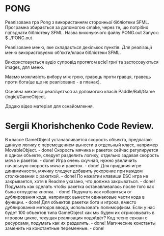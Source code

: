 # PONG
Реалізована гра Pong з використанням сторонньої бібліотеки SFML.
Програмна збирається за допомогою cmake, через те, що потрібно під'єднати бібліотеку SFML.
Назва виконуючого файлу PONG.out
Запуск: $ ./PONG.out  

Реалізоване меню, яке складається декількох пунктів.
Для реалізації меню використовуємо об'єкти/класи бібліотеки SFML. 

Використовується аудіо супровід протягом всієї гри/ та застосовуються images, для меню.

Маємо можливість вибору між грою, гравець проти гравця,
гравець проти бота(це ще не реалізовано - в планах).

Основна механіка реалізується за допомогою класів Paddle/Ball/Game (logic)/GameObject.

Додаю відео матеріал для ознайомлення.


# Sergii Khorishchenko Code Review.

В классе GameObject устанавливается скорость объекта, предлагаю данную логику с перемещением вынести в отдельный класс, например MovableObject. - done!
Скорость мячика и ракеток сейчас регулируется в одном объекте, следует разделить логику, отдельно задавая скорость мяча и ракеток. - done!
Игра очень скучная, нужно увеличить начальную скорость мяча и ракеток. - done!
Для придания игре динамичности, мячику следует добавить ускорение при каждом столкновении с ракеткой. - done!
По нажатии клавиши ESC игра не закрывается, хотя в Readme указано, что должна закрываться. - done!
Подумать как сделать чтобы ракетка останавливалась после того как была отпущена кнопка. - done! 
Подумать как избавиться от дублирования кода, например: вынести одинаковые части кода в функции. - done!
Для объектов ракетки бота и игрока, вместо дублирования методов ввода, использовать полиморфизм.
Если у нас будет 100 объектов типа GameObject как мы будем их отрисовывать в игровом цикле, текущая реализация подойдёт?
Код тесно связан с ресурсами, подумать как их разделить. - done!
Магические константы заменить на константные переменные. - done!
